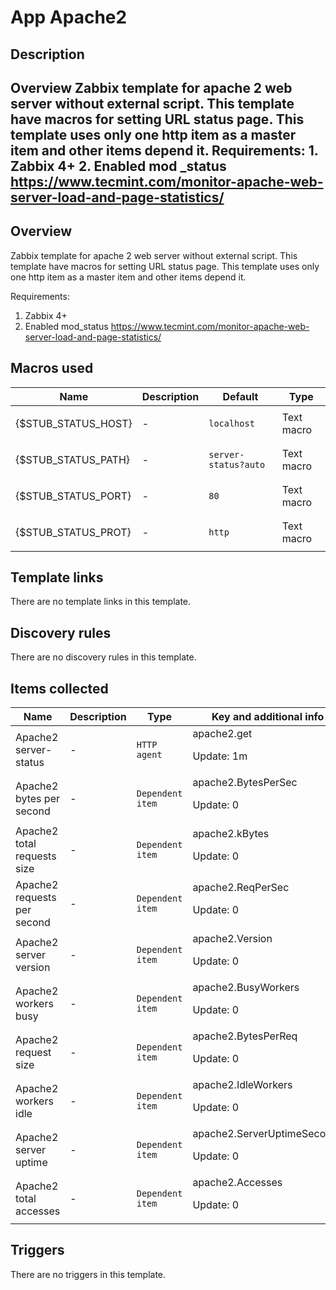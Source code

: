 # App Apache2

## Description

## Overview Zabbix template for apache 2 web server without external script. This template have macros for setting URL status page. This template uses only one http item as a master item and other items depend it. Requirements: 1. Zabbix 4+ 2. Enabled mod _status <https://www.tecmint.com/monitor-apache-web-server-load-and-page-statistics/> 

## Overview

Zabbix template for apache 2 web server without external script. This template have macros for setting URL status page. This template uses only one http item as a master item and other items depend it.


Requirements:


1. Zabbix 4+
2. Enabled mod\_status <https://www.tecmint.com/monitor-apache-web-server-load-and-page-statistics/>


## Macros used

|Name|Description|Default|Type|
|----|-----------|-------|----|
|{$STUB_STATUS_HOST}|<p>-</p>|`localhost`|Text macro|
|{$STUB_STATUS_PATH}|<p>-</p>|`server-status?auto`|Text macro|
|{$STUB_STATUS_PORT}|<p>-</p>|`80`|Text macro|
|{$STUB_STATUS_PROT}|<p>-</p>|`http`|Text macro|
## Template links

There are no template links in this template.

## Discovery rules

There are no discovery rules in this template.

## Items collected

|Name|Description|Type|Key and additional info|
|----|-----------|----|----|
|Apache2 server-status|<p>-</p>|`HTTP agent`|apache2.get<p>Update: 1m</p>|
|Apache2 bytes per second|<p>-</p>|`Dependent item`|apache2.BytesPerSec<p>Update: 0</p>|
|Apache2 total requests size|<p>-</p>|`Dependent item`|apache2.kBytes<p>Update: 0</p>|
|Apache2 requests per second|<p>-</p>|`Dependent item`|apache2.ReqPerSec<p>Update: 0</p>|
|Apache2 server version|<p>-</p>|`Dependent item`|apache2.Version<p>Update: 0</p>|
|Apache2 workers busy|<p>-</p>|`Dependent item`|apache2.BusyWorkers<p>Update: 0</p>|
|Apache2 request size|<p>-</p>|`Dependent item`|apache2.BytesPerReq<p>Update: 0</p>|
|Apache2 workers idle|<p>-</p>|`Dependent item`|apache2.IdleWorkers<p>Update: 0</p>|
|Apache2 server uptime|<p>-</p>|`Dependent item`|apache2.ServerUptimeSeconds<p>Update: 0</p>|
|Apache2 total accesses|<p>-</p>|`Dependent item`|apache2.Accesses<p>Update: 0</p>|
## Triggers

There are no triggers in this template.

